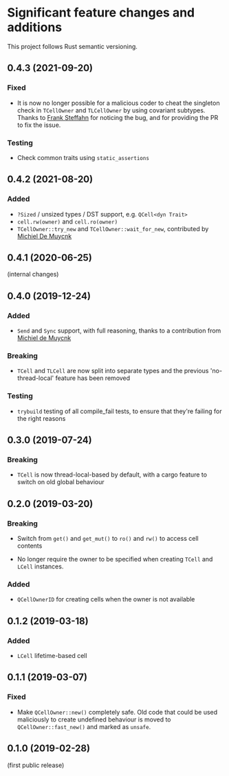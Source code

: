 # Significant feature changes and additions

This project follows Rust semantic versioning.

<!-- see keepachangelog.com for format ideas -->

## 0.4.3 (2021-09-20)

### Fixed

- It is now no longer possible for a malicious coder to cheat the
  singleton check in `TCellOwner` and `TLCellOwner` by using covariant
  subtypes.  Thanks to [Frank Steffahn](https://github.com/steffahn)
  for noticing the bug, and for providing the PR to fix the issue.

### Testing

- Check common traits using `static_assertions`


## 0.4.2 (2021-08-20)

### Added

- `?Sized` / unsized types / DST support, e.g. `QCell<dyn Trait>`
- `cell.rw(owner)` and `cell.ro(owner)`
- `TCellOwner::try_new` and `TCellOwner::wait_for_new`, contributed by
  [Michiel De Muycnk](https://github.com/Migi)


## 0.4.1 (2020-06-25)

(internal changes)


## 0.4.0 (2019-12-24)

### Added

- `Send` and `Sync` support, with full reasoning, thanks to a
  contribution from [Michiel de Muycnk](https://github.com/Migi)

### Breaking

- `TCell` and `TLCell` are now split into separate types and the
  previous 'no-thread-local' feature has been removed

### Testing

- `trybuild` testing of all compile_fail tests, to ensure that they're
  failing for the right reasons


## 0.3.0 (2019-07-24)

### Breaking

- `TCell` is now thread-local-based by default, with a cargo feature
  to switch on old global behaviour


## 0.2.0 (2019-03-20)

### Breaking

- Switch from `get()` and `get_mut()` to `ro()` and `rw()` to access
  cell contents

- No longer require the owner to be specified when creating `TCell`
  and `LCell` instances.

### Added

- `QCellOwnerID` for creating cells when the owner is not available


## 0.1.2 (2019-03-18)

### Added

- `LCell` lifetime-based cell


## 0.1.1 (2019-03-07)

### Fixed

- Make `QCellOwner::new()` completely safe.  Old code that could be
  used maliciously to create undefined behaviour is moved to
  `QCellOwner::fast_new()` and marked as `unsafe`.


## 0.1.0 (2019-02-28)

(first public release)


<!-- Local Variables: -->
<!-- mode: markdown -->
<!-- End: -->
